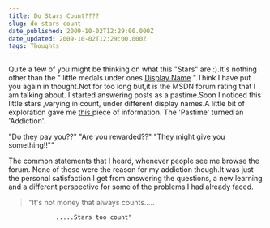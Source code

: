 ```yaml
---
title: Do Stars Count????
slug: do-stars-count
date_published: 2009-10-02T12:29:00.000Z
date_updated: 2009-10-02T12:29:00.000Z
tags: Thoughts
---
```


Quite a few of you might be thinking on what this "Stars" are :).It's nothing other than the " little medals under ones [Display Name](http://social.msdn.microsoft.com/Profile/en-US/?user=Rahul%20P%20Nath&amp;referrer=http%3a%2f%2fsocial.msdn.microsoft.com%2fforums%2fen-US%2fwpf%2fthreads%2f&amp;rh=6B76a24eG8mIv3Gbc46komILEicsF8SS2q2mVnak%2bVQ%3d&amp;sp=forums) ".Think I have put you again in thought.Not for too long but,it is the MSDN forum rating that I am talking about.
I started answering posts as a pastime.Soon I noticed this little stars ,varying in count, under different display names.A little bit of exploration gave me [this ](http://social.msdn.microsoft.com/Forums/en-US/help#310)piece of information.
The 'Pastime' turned an 'Addiction'.

"Do they pay you??"
"Are you rewarded??"
"They might give you something!!""

The common statements that I heard, whenever people see me browse the forum.
None of these were the reason for my addiction though.It was just the personal satisfaction I get from answering the questions, a new learning and a different perspective for some of the problems I had already faced.

> "It's not money that always counts.....

                 .....Stars too count"
    

